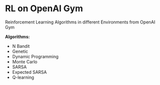# RL on OpenAI Gym
Reinforcement Learning Algorithms in different Environments from OpenAI Gym

<b> Algorithms: </b>
<ul>
  <li> N Bandit </li>
  <li> Genetic </li>
  <li> Dynamic Programming </li>
  <li> Monte Carlo </li>
  <li> SARSA </li>
  <li> Expected SARSA </li>
  <li> Q-learning </li>
